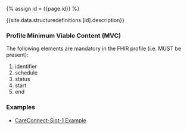 
{% assign id = {{page.id}} %}

{{site.data.structuredefinitions.[id].description}}

### Profile Minimum Viable Content (MVC) ###

The following elements are mandatory in the FHIR profile (i.e. MUST be present):

1.	identifier
2.	schedule
3.	status
4.	start
5.	end

### Examples ###

- [CareConnect-Slot-1 Example](CareConnect-Slot-Example-1.html)
